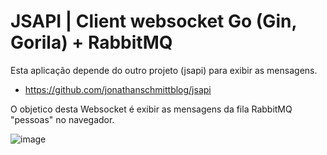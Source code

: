 # JSAPI | Client websocket Go (Gin, Gorila) + RabbitMQ

Esta aplicação depende do outro projeto (jsapi) para exibir as mensagens.
- https://github.com/jonathanschmittblog/jsapi

O objetico desta Websocket é exibir as mensagens da fila RabbitMQ "pessoas" no navegador.

![image](https://user-images.githubusercontent.com/33349637/154861228-6bdba420-ef53-4c74-b02a-5fd9b7ceed31.png)

